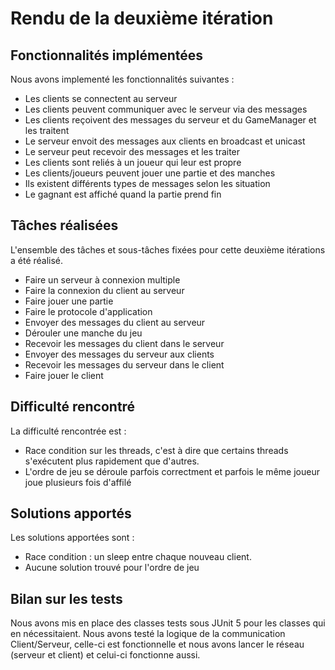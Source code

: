 # Rendu de la deuxième itération
## Fonctionnalités implémentées
Nous avons implementé les fonctionnalités suivantes :
* Les clients se connectent au serveur
* Les clients peuvent communiquer avec le serveur via des messages
* Les clients reçoivent des messages du serveur et du GameManager et les traitent
* Le serveur envoit des messages aux clients en broadcast et unicast
* Le serveur peut recevoir des messages et les traiter
* Les clients sont reliés à un joueur qui leur est propre
* Les clients/joueurs peuvent jouer une partie et des manches
* Ils existent différents types de messages selon les situation 
* Le gagnant est affiché quand la partie prend fin

## Tâches réalisées
L'ensemble des tâches et sous-tâches fixées pour cette deuxième itérations a été réalisé.
* Faire un serveur à connexion multiple
* Faire la connexion du client au serveur
* Faire jouer une partie
* Faire le protocole d'application
* Envoyer des messages du client au serveur
* Dérouler une manche du jeu
* Recevoir les messages du client dans le serveur
* Envoyer des messages du serveur aux clients
* Recevoir les messages du serveur dans le client
* Faire jouer le client

## Difficulté rencontré
La difficulté rencontrée est :
* Race condition sur les threads, c'est à dire que certains threads s'exécutent plus rapidement que d'autres.
* L'ordre de jeu se déroule parfois correctment et parfois le même joueur joue plusieurs fois d'affilé

## Solutions apportés
Les solutions apportées sont : 
* Race condition : un sleep entre chaque nouveau client.
* Aucune solution trouvé pour l'ordre de jeu


## Bilan sur les tests
Nous avons mis en place des classes tests sous JUnit 5 pour les classes qui en nécessitaient. Nous avons testé la logique de la communication Client/Serveur, celle-ci est fonctionnelle et nous avons lancer le réseau (serveur et client) et celui-ci fonctionne aussi.
